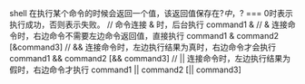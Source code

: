

shell 在执行某个命令的时候会返回一个值，该返回值保存在$?中，$? === 0时表示执行成功，否则表示失败。
    // 命令连接 & 时，后台执行
    command1 &
    // & 连接命令时，右边命令不需要左边命令返回值，直接执行
    command1 & command2 [&command3]
    // && 连接命令时，左边执行结果为真时，右边命令才会执行
    command1 && command2 [&& command3]
    // || 连接命令时，左边执行结果为假时，右边命令才执行
    command1 || command2 [|| command3]